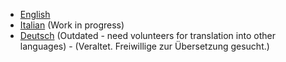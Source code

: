 * [English](en)
* [Italian](it) \(Work in progress\)
* [Deutsch](de) \(Outdated - need volunteers for translation into other languages\) - \(Veraltet. Freiwillige zur Übersetzung gesucht.\)

